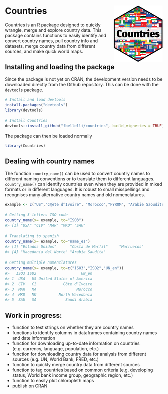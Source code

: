 
<!-- README.md is generated from README.Rmd. Please edit that file -->

# Countries <img src='man/figures/hexagon_sticker.png' align="right" height="180" />

<!-- badges: start -->
<!-- badges: end -->

Countries is an R package designed to quickly wrangle, merge and explore
country data. This package contains functions to easily identify and
convert country names, pull country info and datasets, merge country
data from different sources, and make quick world maps.

## Installing and loading the package

Since the package is not yet on CRAN, the development version needs to
be downloaded directly from the Github repository. This can be done with
the `devtools` package.

``` r
# Install and load devtools
install.packages("devtools")
library(devtools)

# Install Countries
devtools::install_github("fbellelli/countries", build_vignettes = TRUE)
```

The package can then be loaded normally

``` r
library(Countries)
```

## Dealing with country names

The function `country_name()` can be used to convert country names to
different naming conventions or to translate them to different
languages. `country_name()` can identify countries even when they are
provided in mixed formats or in different languages. It is robust to
small misspellings and recognises many alternative country names and old
nomenclatures.

``` r
example <- c("US","C@ète d^Ivoire", "Morocco","FYROM", "Arabie Saoudite")

# Getting 3-letters ISO code
country_name(x= example, to="ISO3")
#> [1] "USA" "CIV" "MAR" "MKD" "SAU"

# Translating to spanish
country_name(x= example, to="name_es")
#> [1] "Estados Unidos"      "Costa de Marfil"     "Marruecos"          
#> [4] "Macedonia del Norte" "Arabia Saudita"

# Getting multiple nomenclatures
country_name(x= example, to=c("ISO3","ISO2","UN_en"))
#>   ISO3 ISO2                    UN_en
#> 1  USA   US United States of America
#> 2  CIV   CI            Côte d’Ivoire
#> 3  MAR   MA                  Morocco
#> 4  MKD   MK          North Macedonia
#> 5  SAU   SA             Saudi Arabia
```

## Work in progress:

-   function to test strings on whether they are country names
-   functions to identify columns in dataframes containing country names
    and date information
-   function for downloading up-to-date information on countries
    (e.g. currency, language, population, etc.)
-   function for downloading country data for analysis from different
    sources (e.g. UN, World Bank, FRED, etc.)
-   function to quickly merge country data from different sources
-   function to tag countries based on common criteria (e.g. developing
    status, World bank income group, geographic region, etc.)
-   function to easily plot chloropleth maps
-   publish on CRAN

